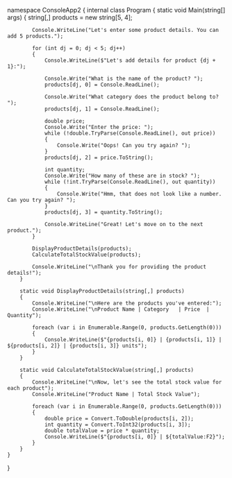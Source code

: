 namespace ConsoleApp2
{
    internal class Program
    {
        static void Main(string[] args)
        {
            string[,] products = new string[5, 4];

            Console.WriteLine("Let's enter some product details. You can add 5 products.");

            for (int dj = 0; dj < 5; dj++)
            {
                Console.WriteLine($"Let's add details for product {dj + 1}:");

                Console.Write("What is the name of the product? ");
                products[dj, 0] = Console.ReadLine();

                Console.Write("What category does the product belong to? ");
                products[dj, 1] = Console.ReadLine();

                double price;
                Console.Write("Enter the price: ");
                while (!double.TryParse(Console.ReadLine(), out price))
                {
                    Console.Write("Oops! Can you try again? ");
                }
                products[dj, 2] = price.ToString();

                int quantity;
                Console.Write("How many of these are in stock? ");
                while (!int.TryParse(Console.ReadLine(), out quantity))
                {
                    Console.Write("Hmm, that does not look like a number. Can you try again? ");
                }
                products[dj, 3] = quantity.ToString();

                Console.WriteLine("Great! Let's move on to the next product.");
            }

            DisplayProductDetails(products);
            CalculateTotalStockValue(products);

            Console.WriteLine("\nThank you for providing the product details!");
        }

        static void DisplayProductDetails(string[,] products)
        {
            Console.WriteLine("\nHere are the products you've entered:");
            Console.WriteLine("\nProduct Name | Category   | Price  | Quantity");

            foreach (var i in Enumerable.Range(0, products.GetLength(0)))
            {
                Console.WriteLine($"{products[i, 0]} | {products[i, 1]} | ${products[i, 2]} | {products[i, 3]} units");
            }
        }

        static void CalculateTotalStockValue(string[,] products)
        {
            Console.WriteLine("\nNow, let's see the total stock value for each product");
            Console.WriteLine("Product Name | Total Stock Value");

            foreach (var i in Enumerable.Range(0, products.GetLength(0)))
            {
                double price = Convert.ToDouble(products[i, 2]);
                int quantity = Convert.ToInt32(products[i, 3]);
                double totalValue = price * quantity;
                Console.WriteLine($"{products[i, 0]} | ${totalValue:F2}");
            }
        }
    }
}
